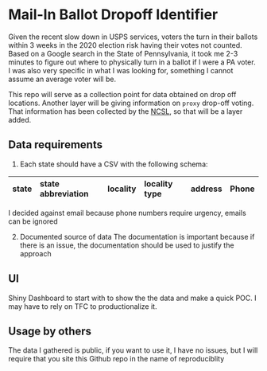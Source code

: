 # Mail-In Ballot Dropoff Identifier
Given the recent slow down in USPS services, voters the turn in their ballots within 3 weeks in the 2020 election risk having their votes not counted. Based on a Google search in the State of Pennsylvania, it took me 2-3 minutes to figure out where to physically turn in a ballot if I were a PA voter. I was also very specific in what I was looking for, something I cannot assume an average voter will be.

This repo will serve as a collection point for data obtained on drop off locations. Another layer will be giving information on `proxy` drop-off voting. That information has been collected by the [NCSL](https://www.ncsl.org/research/elections-and-campaigns/vopp-table-10-who-can-collect-and-return-an-absentee-ballot-other-than-the-voter.aspx#table), so that will be a layer added.

## Data requirements
1. Each state should have a CSV with the following schema:

|state |state abbreviation|locality              |locality type |address              | Phone
|:-----|:-----|:---------------------|:-----|:---------------------|:---------------------|


I decided against email because phone numbers require urgency, emails can be ignored

2. Documented source of data
  The documentation is important because if there is an issue, the documentation should be used to justify the approach

## UI
Shiny Dashboard to start with to show the the data and make a quick POC. I may have to rely on TFC to productionalize it.

## Usage by others
The data I gathered is public, if you want to use it, I have no issues, but I will require that you site this Github repo in the name of reproduciblity
